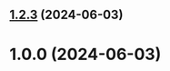 ## [1.2.3](https://github.com/adsobko/git-extended/compare/v1.0.0...v1.2.3) (2024-06-03)



# 1.0.0 (2024-06-03)



